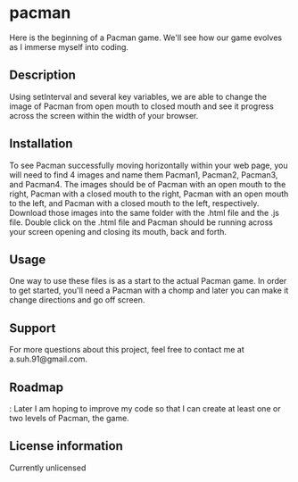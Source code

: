 # pacman
Here is the beginning of a Pacman game. We'll see how our game evolves as I immerse myself into coding.
 
<h2>Description</h2>
Using setInterval and several key variables, we are able to change the image of Pacman from open mouth to closed mouth and see it progress across the screen within the width of your browser.

<h2>Installation</h2>
To see Pacman successfully moving horizontally within your web page, you will need to find 4 images and name them Pacman1, Pacman2, Pacman3, and Pacman4. The images should be of Pacman with an open mouth to the right, Pacman with a closed mouth to the right, Pacman with an open mouth to the left, and Pacman with a closed mouth to the left, respectively. Download those images into the same folder with the .html file and the .js file. Double click on the .html file and Pacman should be running across your screen opening and closing its mouth, back and forth.

<h2>Usage</h2>
One way to use these files is as a start to the actual Pacman game. In order to get started, you'll need a Pacman with a chomp and later you can make it change directions and go off screen.

<h2>Support</h2>
For more questions about this project, feel free to contact me at a.suh.91@gmail.com.

<h2>Roadmap</h2>:
Later I am hoping to improve my code so that I can create at least one or two levels of Pacman, the game.

<h2>License information</h2>
Currently unlicensed
